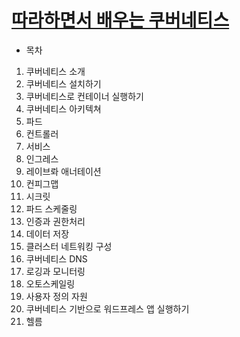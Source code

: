 # [따라하면서 배우는 쿠버네티스](https://www.youtube.com/playlist?list=PLApuRlvrZKohaBHvXAOhUD-RxD0uQ3z0c)

* 목차
1. 쿠버네티스 소개
2. 쿠버네티스 설치하기
3. 쿠버네티스로 컨테이너 실행하기
4. 쿠버네티스 아키텍쳐
5. 파드
6. 컨트롤러
7. 서비스
8. 인그레스
9. 레이브롸 애너테이션
10. 컨피그맵
11. 시크릿
12. 파드 스케줄링
13. 인증과 권한처리
14. 데이터 저장
15. 클러스터 네트워킹 구성
16. 쿠버네티스 DNS
17. 로깅과 모니터링
18. 오토스케일링
19. 사용자 정의 자원
20. 쿠버네티스 기반으로 워드프레스 앱 실행하기
21. 헬름

